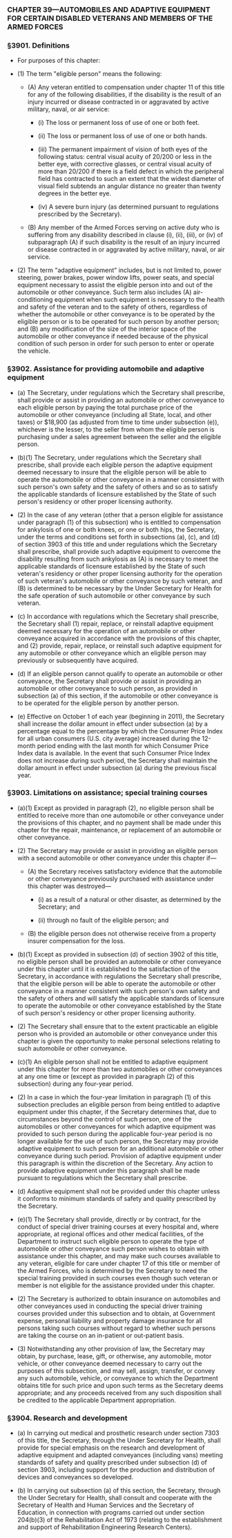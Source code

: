 ### **CHAPTER 39—AUTOMOBILES AND ADAPTIVE EQUIPMENT FOR CERTAIN DISABLED VETERANS AND MEMBERS OF THE ARMED FORCES**

### §3901. Definitions
* For purposes of this chapter:

* (1) The term "eligible person" means the following:

  * (A) Any veteran entitled to compensation under chapter 11 of this title for any of the following disabilities, if the disability is the result of an injury incurred or disease contracted in or aggravated by active military, naval, or air service:

    * (i) The loss or permanent loss of use of one or both feet.

    * (ii) The loss or permanent loss of use of one or both hands.

    * (iii) The permanent impairment of vision of both eyes of the following status: central visual acuity of 20/200 or less in the better eye, with corrective glasses, or central visual acuity of more than 20/200 if there is a field defect in which the peripheral field has contracted to such an extent that the widest diameter of visual field subtends an angular distance no greater than twenty degrees in the better eye.

    * (iv) A severe burn injury (as determined pursuant to regulations prescribed by the Secretary).


  * (B) Any member of the Armed Forces serving on active duty who is suffering from any disability described in clause (i), (ii), (iii), or (iv) of subparagraph (A) if such disability is the result of an injury incurred or disease contracted in or aggravated by active military, naval, or air service.


* (2) The term "adaptive equipment" includes, but is not limited to, power steering, power brakes, power window lifts, power seats, and special equipment necessary to assist the eligible person into and out of the automobile or other conveyance. Such term also includes (A) air-conditioning equipment when such equipment is necessary to the health and safety of the veteran and to the safety of others, regardless of whether the automobile or other conveyance is to be operated by the eligible person or is to be operated for such person by another person; and (B) any modification of the size of the interior space of the automobile or other conveyance if needed because of the physical condition of such person in order for such person to enter or operate the vehicle.

### §3902. Assistance for providing automobile and adaptive equipment
* (a) The Secretary, under regulations which the Secretary shall prescribe, shall provide or assist in providing an automobile or other conveyance to each eligible person by paying the total purchase price of the automobile or other conveyance (including all State, local, and other taxes) or $18,900 (as adjusted from time to time under subsection (e)), whichever is the lesser, to the seller from whom the eligible person is purchasing under a sales agreement between the seller and the eligible person.

* (b)(1) The Secretary, under regulations which the Secretary shall prescribe, shall provide each eligible person the adaptive equipment deemed necessary to insure that the eligible person will be able to operate the automobile or other conveyance in a manner consistent with such person's own safety and the safety of others and so as to satisfy the applicable standards of licensure established by the State of such person's residency or other proper licensing authority.

* (2) In the case of any veteran (other that a person eligible for assistance under paragraph (1) of this subsection) who is entitled to compensation for ankylosis of one or both knees, or one or both hips, the Secretary, under the terms and conditions set forth in subsections (a), (c), and (d) of section 3903 of this title and under regulations which the Secretary shall prescribe, shall provide such adaptive equipment to overcome the disability resulting from such ankylosis as (A) is necessary to meet the applicable standards of licensure established by the State of such veteran's residency or other proper licensing authority for the operation of such veteran's automobile or other conveyance by such veteran, and (B) is determined to be necessary by the Under Secretary for Health for the safe operation of such automobile or other conveyance by such veteran.

* (c) In accordance with regulations which the Secretary shall prescribe, the Secretary shall (1) repair, replace, or reinstall adaptive equipment deemed necessary for the operation of an automobile or other conveyance acquired in accordance with the provisions of this chapter, and (2) provide, repair, replace, or reinstall such adaptive equipment for any automobile or other conveyance which an eligible person may previously or subsequently have acquired.

* (d) If an eligible person cannot qualify to operate an automobile or other conveyance, the Secretary shall provide or assist in providing an automobile or other conveyance to such person, as provided in subsection (a) of this section, if the automobile or other conveyance is to be operated for the eligible person by another person.

* (e) Effective on October 1 of each year (beginning in 2011), the Secretary shall increase the dollar amount in effect under subsection (a) by a percentage equal to the percentage by which the Consumer Price Index for all urban consumers (U.S. city average) increased during the 12-month period ending with the last month for which Consumer Price Index data is available. In the event that such Consumer Price Index does not increase during such period, the Secretary shall maintain the dollar amount in effect under subsection (a) during the previous fiscal year.

### §3903. Limitations on assistance; special training courses
* (a)(1) Except as provided in paragraph (2), no eligible person shall be entitled to receive more than one automobile or other conveyance under the provisions of this chapter, and no payment shall be made under this chapter for the repair, maintenance, or replacement of an automobile or other conveyance.

* (2) The Secretary may provide or assist in providing an eligible person with a second automobile or other conveyance under this chapter if—

  * (A) the Secretary receives satisfactory evidence that the automobile or other conveyance previously purchased with assistance under this chapter was destroyed—

    * (i) as a result of a natural or other disaster, as determined by the Secretary; and

    * (ii) through no fault of the eligible person; and


  * (B) the eligible person does not otherwise receive from a property insurer compensation for the loss.


* (b)(1) Except as provided in subsection (d) of section 3902 of this title, no eligible person shall be provided an automobile or other conveyance under this chapter until it is established to the satisfaction of the Secretary, in accordance with regulations the Secretary shall prescribe, that the eligible person will be able to operate the automobile or other conveyance in a manner consistent with such person's own safety and the safety of others and will satisfy the applicable standards of licensure to operate the automobile or other conveyance established by the State of such person's residency or other proper licensing authority.

* (2) The Secretary shall ensure that to the extent practicable an eligible person who is provided an automobile or other conveyance under this chapter is given the opportunity to make personal selections relating to such automobile or other conveyance.

* (c)(1) An eligible person shall not be entitled to adaptive equipment under this chapter for more than two automobiles or other conveyances at any one time or (except as provided in paragraph (2) of this subsection) during any four-year period.

* (2) In a case in which the four-year limitation in paragraph (1) of this subsection precludes an eligible person from being entitled to adaptive equipment under this chapter, if the Secretary determines that, due to circumstances beyond the control of such person, one of the automobiles or other conveyances for which adaptive equipment was provided to such person during the applicable four-year period is no longer available for the use of such person, the Secretary may provide adaptive equipment to such person for an additional automobile or other conveyance during such period. Provision of adaptive equipment under this paragraph is within the discretion of the Secretary. Any action to provide adaptive equipment under this paragraph shall be made pursuant to regulations which the Secretary shall prescribe.

* (d) Adaptive equipment shall not be provided under this chapter unless it conforms to minimum standards of safety and quality prescribed by the Secretary.

* (e)(1) The Secretary shall provide, directly or by contract, for the conduct of special driver training courses at every hospital and, where appropriate, at regional offices and other medical facilities, of the Department to instruct such eligible person to operate the type of automobile or other conveyance such person wishes to obtain with assistance under this chapter, and may make such courses available to any veteran, eligible for care under chapter 17 of this title or member of the Armed Forces, who is determined by the Secretary to need the special training provided in such courses even though such veteran or member is not eligible for the assistance provided under this chapter.

* (2) The Secretary is authorized to obtain insurance on automobiles and other conveyances used in conducting the special driver training courses provided under this subsection and to obtain, at Government expense, personal liability and property damage insurance for all persons taking such courses without regard to whether such persons are taking the course on an in-patient or out-patient basis.

* (3) Notwithstanding any other provision of law, the Secretary may obtain, by purchase, lease, gift, or otherwise, any automobile, motor vehicle, or other conveyance deemed necessary to carry out the purposes of this subsection, and may sell, assign, transfer, or convey any such automobile, vehicle, or conveyance to which the Department obtains title for such price and upon such terms as the Secretary deems appropriate; and any proceeds received from any such disposition shall be credited to the applicable Department appropriation.

### §3904. Research and development
* (a) In carrying out medical and prosthetic research under section 7303 of this title, the Secretary, through the Under Secretary for Health, shall provide for special emphasis on the research and development of adaptive equipment and adapted conveyances (including vans) meeting standards of safety and quality prescribed under subsection (d) of section 3903, including support for the production and distribution of devices and conveyances so developed.

* (b) In carrying out subsection (a) of this section, the Secretary, through the Under Secretary for Health, shall consult and cooperate with the Secretary of Health and Human Services and the Secretary of Education, in connection with programs carried out under section 204(b)(3) of the Rehabilitation Act of 1973 (relating to the establishment and support of Rehabilitation Engineering Research Centers).